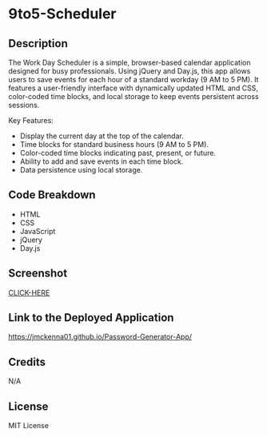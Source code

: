 # 9to5-Scheduler

## Description

The Work Day Scheduler is a simple, browser-based calendar application designed for busy professionals. Using jQuery and Day.js, this app allows users to save events for each hour of a standard workday (9 AM to 5 PM). It features a user-friendly interface with dynamically updated HTML and CSS, color-coded time blocks, and local storage to keep events persistent across sessions.


Key Features:

- Display the current day at the top of the calendar.
- Time blocks for standard business hours (9 AM to 5 PM).
- Color-coded time blocks indicating past, present, or future.
- Ability to add and save events in each time block.
- Data persistence using local storage.


## Code Breakdown

- HTML
- CSS
- JavaScript
- jQuery
- Day.js


## Screenshot


[CLICK-HERE](https://github.com/JMcKenna01/9to5-Scheduler/blob/main/Assets/screencapture-127-0-0-1-5501-Develop-index-html-2023-11-20-20_17_45.png)

## Link to the Deployed Application

https://jmckenna01.github.io/Password-Generator-App/ 


## Credits
N/A 

## License
MIT License


